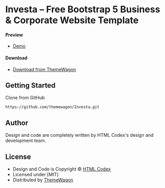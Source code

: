 # Investa – Free Bootstrap 5 Business & Corporate Website Template

#### Preview

 - [Demo](https://themewagon.github.io/Investa/)

#### Download
 - [Download from ThemeWagon](https://themewagon.com/themes/investa/)
 
 
## Getting Started

Clone from GitHub 
```
https://github.com/themewagon/Investa.git
```

## Author

Design and code are completely written by HTML Codex's design and development team.  


## License

 - Design and Code is Copyright &copy; [HTML Codex](https://htmlcodex.com/)
 - Licensed under [MIT]
 - Distributed by [ThemeWagon](https://themewagon.com)


